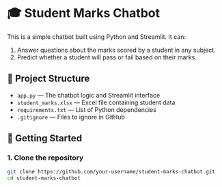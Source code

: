 
# 🎓 Student Marks Chatbot

This is a simple chatbot built using Python and Streamlit. It can:

1. Answer questions about the marks scored by a student in any subject.
2. Predict whether a student will pass or fail based on their marks.

## 📂 Project Structure

- `app.py` — The chatbot logic and Streamlit interface
- `student_marks.xlsx` — Excel file containing student data
- `requirements.txt` — List of Python dependencies
- `.gitignore` — Files to ignore in GitHub

## 🚀 Getting Started

### 1. Clone the repository

```bash
git clone https://github.com/your-username/student-marks-chatbot.git
cd student-marks-chatbot
